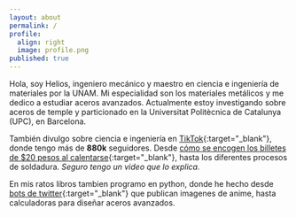 ```yaml
---
layout: about
permalink: /
profile:
  align: right
  image: profile.png
published: true
---
```


Hola, soy Helios, ingeniero mecánico y maestro en ciencia e ingeniería de materiales por la UNAM. Mi especialidad son los materiales metálicos y me dedico a estudiar aceros avanzados. Actualmente estoy investigando sobre aceros de temple y particionado en la Universitat Politècnica de Catalunya (UPC), en Barcelona.

También divulgo sobre ciencia e ingeniería en [TikTok](https://www.tiktok.com/@heliouz_){:target="_blank"}, donde tengo más de __880k__ seguidores. Desde [cómo se encogen los billetes de $20 pesos al calentarse](https://www.sdpnoticias.com/estilo-de-vida/por-que-se-encoge-un-billete-de-20-pesos-al-calentarse-cientifico-lo-explica/){:target="_blank"}, hasta los diferentes procesos de soldadura. _Seguro tengo un video que lo explica._

En mis ratos libros tambien programo en python, donde he hecho desde [bots de twitter]([https://www.tiktok.com/@heliouz_](https://twitter.com/BigakuSan)){:target="_blank"} que publican imagenes de anime, hasta calculadoras para diseñar aceros avanzados.
